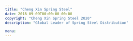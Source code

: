 ```yaml
---
title: "Cheng Xin Spring Steel"
date: 2018-09-09T00:00:00-00:00
copyright: "Cheng Xin Spring Steel 2020"
description: "Global Leader of Spring Steel Distribution"

menu:
---
```

